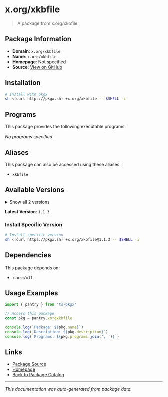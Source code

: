 # x.org/xkbfile

> A package from x.org/xkbfile

## Package Information

- **Domain**: `x.org/xkbfile`
- **Name**: `x.org/xkbfile`
- **Homepage**: Not specified
- **Source**: [View on GitHub](https://github.com/pkgxdev/pantry/tree/main/projects/x.org/xkbfile/package.yml)

## Installation

```bash
# Install with pkgx
sh <(curl https://pkgx.sh) +x.org/xkbfile -- $SHELL -i
```

## Programs

This package provides the following executable programs:

*No programs specified*

## Aliases

This package can also be accessed using these aliases:

- `xkbfile`

## Available Versions

<details>
<summary>Show all 2 versions</summary>

- `1.1.3`, `1.1.2`

</details>

**Latest Version**: `1.1.3`

### Install Specific Version

```bash
# Install specific version
sh <(curl https://pkgx.sh) +x.org/xkbfile@1.1.3 -- $SHELL -i
```

## Dependencies

This package depends on:

- `x.org/x11`

## Usage Examples

```typescript
import { pantry } from 'ts-pkgx'

// Access this package
const pkg = pantry.xorgxkbfile

console.log(`Package: ${pkg.name}`)
console.log(`Description: ${pkg.description}`)
console.log(`Programs: ${pkg.programs.join(', ')}`)
```

## Links

- [Package Source](https://github.com/pkgxdev/pantry/tree/main/projects/x.org/xkbfile/package.yml)
- [Homepage](#)
- [Back to Package Catalog](../package-catalog.md)

---

*This documentation was auto-generated from package data.*
